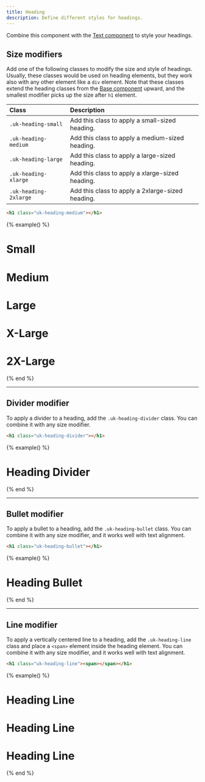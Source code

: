 ```yaml
---
title: Heading
description: Define different styles for headings.
---
```


Combine this component with the [Text component](text.md) to style your headings.

## Size modifiers

Add one of the following classes to modify the size and style of headings. Usually, these classes would be used on heading elements, but they work also with any other element like a `div` element. Note that these classes extend the heading classes from the [Base component](base.md#headings) upward, and the smallest modifier picks up the size after `h1` element.

| Class                 | Description                                      |
|:----------------------|:-------------------------------------------------|
| `.uk-heading-small`   | Add this class to apply a small-sized heading.   |
| `.uk-heading-medium`  | Add this class to apply a medium-sized heading.  |
| `.uk-heading-large`   | Add this class to apply a large-sized heading.   |
| `.uk-heading-xlarge`  | Add this class to apply a xlarge-sized heading.  |
| `.uk-heading-2xlarge` | Add this class to apply a 2xlarge-sized heading. |

```html
<h1 class="uk-heading-medium"></h1>
```

{% example() %}
<h1 class="uk-heading-small">Small</h1>
<h1 class="uk-heading-medium">Medium</h1>
<h1 class="uk-heading-large">Large</h1>
<h1 class="uk-heading-xlarge">X-Large</h1>
<h1 class="uk-heading-2xlarge">2X-Large</h1>
{% end %}

***

## Divider modifier

To apply a divider to a heading, add the `.uk-heading-divider` class. You can combine it with any size modifier.

```html
<h1 class="uk-heading-divider"></h1>
```

{% example() %}
<h1 class="uk-heading-divider">Heading Divider</h1>
{% end %}

***

## Bullet modifier

To apply a bullet to a heading, add the `.uk-heading-bullet` class. You can combine it with any size modifier, and it works well with text alignment.

```html
<h1 class="uk-heading-bullet"></h1>
```

{% example() %}
<h1 class="uk-heading-bullet">Heading Bullet</h1>
{% end %}

***

## Line modifier

To apply a vertically centered line to a heading, add the `.uk-heading-line` class and place a `<span>` element inside the heading element. You can combine it with any size modifier, and it works well with text alignment.

```html
<h1 class="uk-heading-line"><span></span></h1>
```

{% example() %}
<h1 class="uk-heading-line"><span>Heading Line</span></h1>

<h1 class="uk-heading-line uk-text-center"><span>Heading Line</span></h1>

<h1 class="uk-heading-line uk-text-right"><span>Heading Line</span></h1>
{% end %}
